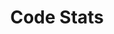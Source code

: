 ---
layout: defaults
title: Code Stats
description: Code Statistics
permalink: /data
main_menu: false
weight: 200
---